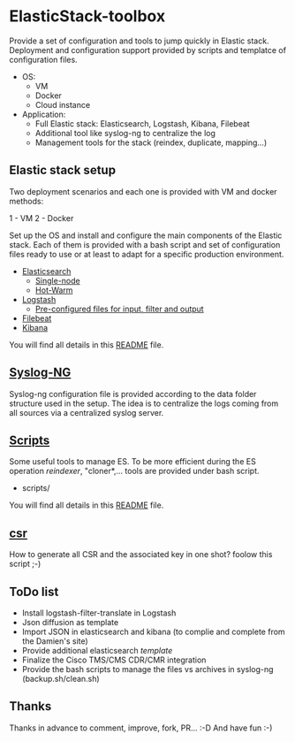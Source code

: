 # ElasticStack-toolbox
Provide a set of configuration and tools to jump quickly in Elastic stack.
Deployment and configuration support provided by scripts and templatce of configuration files.
* OS:
  * VM
  * Docker
  * Cloud instance
* Application:
  * Full Elastic stack: Elasticsearch, Logstash, Kibana, Filebeat
  * Additional tool like syslog-ng to centralize the log
  * Management tools for the stack (reindex, duplicate, mapping...)

## Elastic stack setup
Two deployment scenarios and each one is provided with VM and docker methods:

1 - VM
2 - Docker

Set up the OS and install and configure the main components of the Elastic stack.
Each of them is provided with a bash script and set of configuration files ready to use or at least to adapt for a specific production environment.
* [Elasticsearch](elasticsearch)
  * [Single-node](elasticsearch/single-node)
  * [Hot-Warm](elasticsearch/hot_warm)
* [Logstash](logstash)
  * [Pre-configured files for input, filter and output](logstash/conf.d/)
* [Filebeat](filebeat)
* [Kibana](kibana)

You will find all details in this [README](ES_README.md) file.

## [Syslog-NG](syslog-ng)
Syslog-ng configuration file is provided according to the data folder structure used in the setup.
The idea is to centralize the logs coming from all sources via a centralized syslog server.

## [Scripts](scripts)
Some useful tools to manage ES.
To be more efficient during the ES operation *reindexer*, "cloner*,... tools are provided under bash script.
* scripts/

You will find all details in this [README](scripts/README.md) file.

## [csr](csr)
How to generate all CSR and the associated key in one shot? foolow this script ;-)

## ToDo list
* Install logstash-filter-translate in Logstash
* Json diffusion as template
* Import JSON in elasticsearch and kibana (to complie and complete from the Damien's site)
* Provide additional elasticsearch *template*
* Finalize the Cisco TMS/CMS CDR/CMR integration
* Provide the bash scripts to manage the files vs archives in syslog-ng (backup.sh/clean.sh)

## Thanks
Thanks in advance to comment, improve, fork, PR... :-D
And have fun :-)

